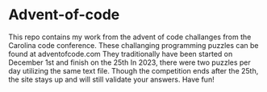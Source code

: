 # Advent-of-code
This repo contains my work from the advent of code challanges from the Carolina code conference.
These challanging programming puzzles can be found at adventofcode.com 
They traditionally have been started on December 1st and finish on the 25th
In 2023, there were two puzzles per day utilizing the same text file.
Though the competition ends after the 25th, the site stays up and will still validate your answers. 
Have fun!
